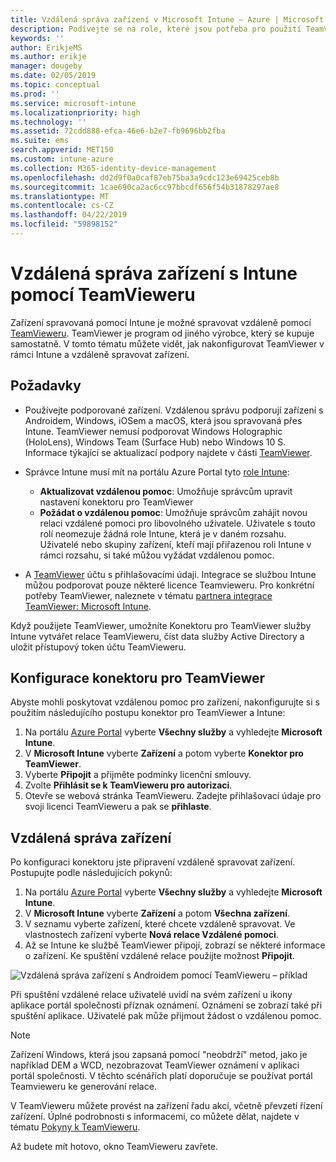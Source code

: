 ```yaml
---
title: Vzdálená správa zařízení v Microsoft Intune – Azure | Microsoft Docs
description: Podívejte se na role, které jsou potřeba pro použití TeamVieweru, jak nainstalovat konektor TeamVieweru a přečtěte si podrobné pokyny ke vzdálené správě zařízení pomocí Microsoft Intune na portálu Azure Portal.
keywords: ''
author: ErikjeMS
ms.author: erikje
manager: dougeby
ms.date: 02/05/2019
ms.topic: conceptual
ms.prod: ''
ms.service: microsoft-intune
ms.localizationpriority: high
ms.technology: ''
ms.assetid: 72cdd888-efca-46e6-b2e7-fb9696bb2fba
ms.suite: ems
search.appverid: MET150
ms.custom: intune-azure
ms.collection: M365-identity-device-management
ms.openlocfilehash: dd2d9f0a0caf87eb75ba3a9cdc123e69425ceb8b
ms.sourcegitcommit: 1cae690ca2ac6cc97bbcdf656f54b31878297ae8
ms.translationtype: MT
ms.contentlocale: cs-CZ
ms.lasthandoff: 04/22/2019
ms.locfileid: "59898152"
---
```

# <a name="use-teamviewer-to-remotely-administer-intune-devices"></a>Vzdálená správa zařízení s Intune pomocí TeamVieweru

Zařízení spravovaná pomocí Intune je možné spravovat vzdáleně pomocí [TeamVieweru](https://www.teamviewer.com). TeamViewer je program od jiného výrobce, který se kupuje samostatně. V tomto tématu můžete vidět, jak nakonfigurovat TeamViewer v rámci Intune a vzdáleně spravovat zařízení. 

## <a name="prerequisites"></a>Požadavky

- Používejte podporované zařízení. Vzdálenou správu podporují zařízení s Androidem, Windows, iOSem a macOS, která jsou spravovaná přes Intune. TeamViewer nemusí podporovat Windows Holographic (HoloLens), Windows Team (Surface Hub) nebo Windows 10 S. Informace týkající se aktualizací podpory najdete v části [TeamViewer](https://www.teamviewer.com).

- Správce Intune musí mít na portálu Azure Portal tyto [role Intune](role-based-access-control.md):  

    - **Aktualizovat vzdálenou pomoc**: Umožňuje správcům upravit nastavení konektoru pro TeamViewer
    - **Požádat o vzdálenou pomoc**: Umožňuje správcům zahájit novou relaci vzdálené pomoci pro libovolného uživatele. Uživatele s touto rolí neomezuje žádná role Intune, která je v daném rozsahu. Uživatelé nebo skupiny zařízení, kteří mají přiřazenou roli Intune v rámci rozsahu, si také můžou vyžádat vzdálenou pomoc. 

- A [TeamViewer](https://www.teamviewer.com) účtu s přihlašovacími údaji. Integrace se službou Intune můžou podporovat pouze některé licence Teamvieweru. Pro konkrétní potřeby TeamViewer, naleznete v tématu [partnera integrace TeamViewer: Microsoft Intune](https://www.teamviewer.com/integrations/microsoft-intune/).

Když použijete TeamViewer, umožníte Konektoru pro TeamViewer služby Intune vytvářet relace TeamVieweru, číst data služby Active Directory a uložit přístupový token účtu TeamVieweru.

## <a name="configure-the-teamviewer-connector"></a>Konfigurace konektoru pro TeamViewer

Abyste mohli poskytovat vzdálenou pomoc pro zařízení, nakonfigurujte si s použitím následujícího postupu konektor pro TeamViewer a Intune:

1. Na portálu [Azure Portal](https://portal.azure.com) vyberte **Všechny služby** a vyhledejte **Microsoft Intune**.
2. V **Microsoft Intune** vyberte **Zařízení** a potom vyberte **Konektor pro TeamViewer**.
3. Vyberte **Připojit** a přijměte podmínky licenční smlouvy.
4. Zvolte **Přihlásit se k TeamVieweru pro autorizaci**.
5. Otevře se webová stránka TeamVieweru. Zadejte přihlašovací údaje pro svoji licenci TeamVieweru a pak se **přihlaste**.

## <a name="remotely-administer-a-device"></a>Vzdálená správa zařízení

Po konfiguraci konektoru jste připravení vzdáleně spravovat zařízení. Postupujte podle následujících pokynů: 

1. Na portálu [Azure Portal](https://portal.azure.com) vyberte **Všechny služby** a vyhledejte **Microsoft Intune**.
2. V **Microsoft Intune** vyberte **Zařízení** a potom **Všechna zařízení**.
3. V seznamu vyberte zařízení, které chcete vzdáleně spravovat. Ve vlastnostech zařízení vyberte **Nová relace Vzdálené pomoci**.
4. Až se Intune ke službě TeamViewer připojí, zobrazí se některé informace o zařízení. Ke spuštění vzdálené relace použijte možnost **Připojit**.

![Vzdálená správa zařízení s Androidem pomocí TeamVieweru – příklad](./media/android-teamviewer.png)

Při spuštění vzdálené relace uživatelé uvidí na svém zařízení u ikony aplikace portál společnosti příznak oznámení. Oznámení se zobrazí také při spuštění aplikace. Uživatelé pak může přijmout žádost o vzdálenou pomoc.

> [!NOTE]
> Zařízení Windows, která jsou zapsaná pomocí "neobdrží" metod, jako je například DEM a WCD, nezobrazovat TeamViewer oznámení v aplikaci portál společnosti. V těchto scénářích platí doporučuje se používat portál Teamvieweru ke generování relace.

V TeamVieweru můžete provést na zařízení řadu akcí, včetně převzetí řízení zařízení. Úplné podrobnosti s informacemi, co můžete dělat, najdete v tématu [Pokyny k TeamVieweru](https://www.teamviewer.com/support/documents/).

Až budete mít hotovo, okno TeamVieweru zavřete.
